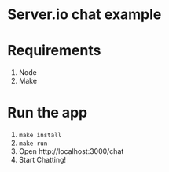 # Server.io chat example

# Requirements

1. Node
2. Make

# Run the app

1. `make install`
2. `make run`
3. Open http://localhost:3000/chat
4. Start Chatting!

